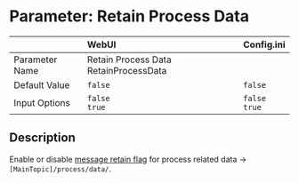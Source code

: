 # Parameter: Retain Process Data

|                   | WebUI               | Config.ini
|:---               |:---                 |:----
| Parameter Name    | Retain Process Data  RetainProcessData
| Default Value     | `false`             | `false`
| Input Options     | `false`<br>`true`   | `false`<br>`true` 


## Description

Enable or disable [message retain flag](https://www.hivemq.com/blog/mqtt-essentials-part-8-retained-messages/)
for process related data -> `[MainTopic]/process/data/`.
